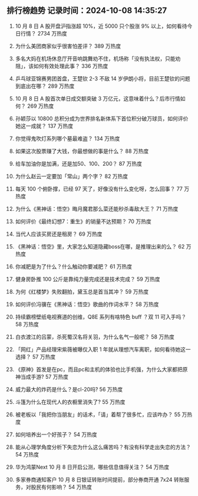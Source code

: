 
## 排行榜趋势 记录时间：2024-10-08 14:35:27
  
  1. 10 月 8 日 A 股开盘沪指涨超 10%，近 5000 只个股涨 9% 以上，如何看待今日行情？ 2734 万热度
    
  2. 为什么美团商家似乎很害怕差评？ 389 万热度
    
  3. 多名大妈在机场休息厅开音响跳舞劝不住，机场称「没有执法权，只能劝阻」，该如何有效处理此事？ 336 万热度
    
  4. 乒乓球亚锦赛男团首盘，王楚钦 2-3 不敌 14 岁伊朗小将，目前王楚钦的问题到底出在哪？ 289 万热度
    
  5. 10 月 8 日 A 股首次单日成交额突破 3 万亿元，这意味着什么？后市行情如何？ 269 万热度
    
  6. 孙颖莎以 10800 总积分成为世界排名新体系下首位积分破万球员，如何评价她这一成就？ 137 万热度
    
  7. 你觉得鬼吹灯系列哪个墓最难盗？ 134 万热度
    
  8. 如果这次股票赚了大钱，你最想做的事是什么？ 88 万热度
    
  9. 给车加油你是加满，还是加50、100、200？ 87 万热度
    
  10. 为什么赵云一定要加「常山」两个字？ 82 万热度
    
  11. 每天 100 个俯卧撑，已经 97 天了，好像没有什么变化呀，怎么回事？ 77 万热度
    
  12. 为什么《黑神话：悟空》晦月魔君那么菜还能秒杀毒敌大王？ 71 万热度
    
  13. 如何评价《最终幻想7：重生》的销量不达预期？ 70 万热度
    
  14. 当代人应该买房还是租房？ 69 万热度
    
  15. 《黑神话：悟空》里，大家怎么知道隐藏boss在哪，是推理出来的么？ 62 万热度
    
  16. 你减肥是为了什么？什么触动你要减肥？ 61 万热度
    
  17. 健身房卧推 100 公斤是靠纯力量完成还是技术完成？ 59 万热度
    
  18. 为何《红楼梦》失败翻拍，黛玉总是首当其冲？ 59 万热度
    
  19. 如何评价冯骥在《黑神话：悟空》歌曲的作词水平？ 58 万热度
    
  20. 持续霸榜壁纸电视赛道的创维，Q8E 系列有啥特色 buff ？双 11 可入手吗？ 58 万热度
    
  21. 白衣渡江的吕蒙，杀死蜀汉名将关羽，为什么名气一般呢？ 58 万热度
    
  22. 「网红」产品经理宋紫薇被曝仅入职 1 年就从理想汽车离职，如何看待她这一选择？ 57 万热度
    
  23. 《原神》首发是在pc，而且pc和主机的体验也比手机强，为什么大家都把原神当成手游? 57 万热度
    
  24. 威力最大的炸药是什么？是cl-20吗? 56 万热度
    
  25. 斗篷为什么在现代人的衣橱里消失了? 55 万热度
    
  26. 被老板以「我把你当朋友」的话术，「请」着帮了很多忙，应该咋办？ 55 万热度
    
  27. 如何培养出一个好孩子？ 54 万热度
    
  28. 能从心理学角度分析下失恋为什么这么痛苦吗？有没有科学走出失恋的方法？ 54 万热度
    
  29. 华为鸿蒙Next 10 月 8 日开启公测，哪些信息值得关注？ 54 万热度
    
  30. 多家券商通知客户 10 月 8 日银证转账时间提前，部分券商开通 7x24 转账服务，对股民有何影响？ 54 万热度
    
